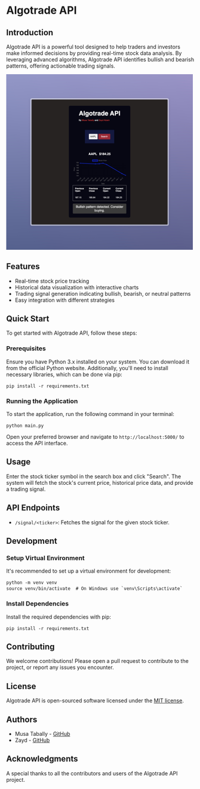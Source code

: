 # Algotrade API

## Introduction
Algotrade API is a powerful tool designed to help traders and investors make informed decisions by providing real-time stock data analysis. By leveraging advanced algorithms, Algotrade API identifies bullish and bearish patterns, offering actionable trading signals.

<img src="./images/screenshot.jpeg" width="500">

## Features
- Real-time stock price tracking
- Historical data visualization with interactive charts
- Trading signal generation indicating bullish, bearish, or neutral patterns
- Easy integration with different strategies

## Quick Start
To get started with Algotrade API, follow these steps:

### Prerequisites
Ensure you have Python 3.x installed on your system. You can download it from the official Python website. Additionally, you'll need to install necessary libraries, which can be done via pip:

```
pip install -r requirements.txt
```

### Running the Application
To start the application, run the following command in your terminal:

```
python main.py
```

Open your preferred browser and navigate to `http://localhost:5000/` to access the API interface.

## Usage
Enter the stock ticker symbol in the search box and click "Search". The system will fetch the stock's current price, historical price data, and provide a trading signal.

## API Endpoints
- `/signal/<ticker>`: Fetches the signal for the given stock ticker.

## Development
### Setup Virtual Environment
It's recommended to set up a virtual environment for development:

```
python -m venv venv
source venv/bin/activate  # On Windows use `venv\Scripts\activate`
```

### Install Dependencies
Install the required dependencies with pip:

```
pip install -r requirements.txt
```

## Contributing
We welcome contributions! Please open a pull request to contribute to the project, or report any issues you encounter.

## License
Algotrade API is open-sourced software licensed under the [MIT license](LICENSE).

## Authors
- Musa Tabally - [GitHub](https://github.com/MusaTabally)
- Zayd - [GitHub](https://github.com/Zaydo123)

## Acknowledgments
A special thanks to all the contributors and users of the Algotrade API project.

